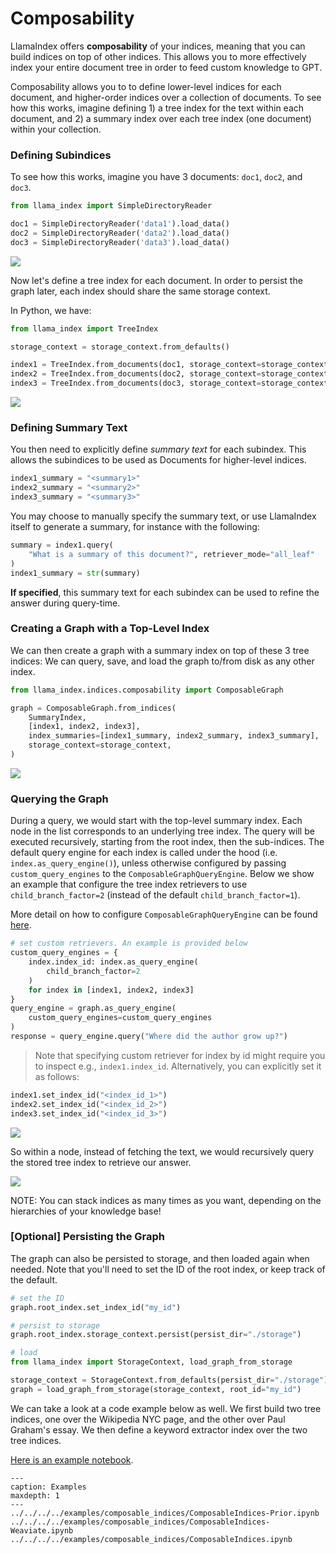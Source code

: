 # Composability


LlamaIndex offers **composability** of your indices, meaning that you can build indices on top of other indices. This allows you to more effectively index your entire document tree in order to feed custom knowledge to GPT.

Composability allows you to to define lower-level indices for each document, and higher-order indices over a collection of documents. To see how this works, imagine defining 1) a tree index for the text within each document, and 2) a summary index over each tree index (one document) within your collection.

### Defining Subindices
To see how this works, imagine you have 3 documents: `doc1`, `doc2`, and `doc3`.

```python
from llama_index import SimpleDirectoryReader

doc1 = SimpleDirectoryReader('data1').load_data()
doc2 = SimpleDirectoryReader('data2').load_data()
doc3 = SimpleDirectoryReader('data3').load_data()
```

![](/_static/composability/diagram_b0.png)

Now let's define a tree index for each document. In order to persist the graph later, each index should share the same storage context.

In Python, we have:

```python
from llama_index import TreeIndex

storage_context = storage_context.from_defaults()

index1 = TreeIndex.from_documents(doc1, storage_context=storage_context)
index2 = TreeIndex.from_documents(doc2, storage_context=storage_context)
index3 = TreeIndex.from_documents(doc3, storage_context=storage_context)
```

![](/_static/composability/diagram_b1.png)

### Defining Summary Text

You then need to explicitly define *summary text* for each subindex. This allows
the subindices to be used as Documents for higher-level indices.

```python
index1_summary = "<summary1>"
index2_summary = "<summary2>"
index3_summary = "<summary3>"
```

You may choose to manually specify the summary text, or use LlamaIndex itself to generate
a summary, for instance with the following:

```python
summary = index1.query(
    "What is a summary of this document?", retriever_mode="all_leaf"
)
index1_summary = str(summary)
```

**If specified**, this summary text for each subindex can be used to refine the answer during query-time.

### Creating a Graph with a Top-Level Index

We can then create a graph with a summary index on top of these 3 tree indices:
We can query, save, and load the graph to/from disk as any other index.

```python
from llama_index.indices.composability import ComposableGraph

graph = ComposableGraph.from_indices(
    SummaryIndex,
    [index1, index2, index3],
    index_summaries=[index1_summary, index2_summary, index3_summary],
    storage_context=storage_context,
)

```

![](/_static/composability/diagram.png)


### Querying the Graph

During a query, we would start with the top-level summary index. Each node in the list corresponds to an underlying tree index.
The query will be executed recursively, starting from the root index, then the sub-indices.
The default query engine for each index is called under the hood (i.e. `index.as_query_engine()`), unless otherwise configured by passing `custom_query_engines` to the `ComposableGraphQueryEngine`.
Below we show an example that configure the tree index retrievers to use `child_branch_factor=2` (instead of the default `child_branch_factor=1`).


More detail on how to configure `ComposableGraphQueryEngine` can be found [here](/api_reference/query/query_engines/graph_query_engine.rst).


```python
# set custom retrievers. An example is provided below
custom_query_engines = {
    index.index_id: index.as_query_engine(
        child_branch_factor=2
    )
    for index in [index1, index2, index3]
}
query_engine = graph.as_query_engine(
    custom_query_engines=custom_query_engines
)
response = query_engine.query("Where did the author grow up?")
```

> Note that specifying custom retriever for index by id
> might require you to inspect e.g., `index1.index_id`.
> Alternatively, you can explicitly set it as follows:
```python
index1.set_index_id("<index_id_1>")
index2.set_index_id("<index_id_2>")
index3.set_index_id("<index_id_3>")
```

![](/_static/composability/diagram_q1.png)

So within a node, instead of fetching the text, we would recursively query the stored tree index to retrieve our answer.

![](/_static/composability/diagram_q2.png)

NOTE: You can stack indices as many times as you want, depending on the hierarchies of your knowledge base!


### [Optional] Persisting the Graph

The graph can also be persisted to storage, and then loaded again when needed. Note that you'll need to set the
ID of the root index, or keep track of the default.

```python
# set the ID
graph.root_index.set_index_id("my_id")

# persist to storage
graph.root_index.storage_context.persist(persist_dir="./storage")

# load
from llama_index import StorageContext, load_graph_from_storage

storage_context = StorageContext.from_defaults(persist_dir="./storage")
graph = load_graph_from_storage(storage_context, root_id="my_id")
```


We can take a look at a code example below as well. We first build two tree indices, one over the Wikipedia NYC page, and the other over Paul Graham's essay. We then define a keyword extractor index over the two tree indices.

[Here is an example notebook](https://github.com/jerryjliu/llama_index/blob/main/docs/examples/composable_indices/ComposableIndices.ipynb).


```{toctree}
---
caption: Examples
maxdepth: 1
---
../../../../examples/composable_indices/ComposableIndices-Prior.ipynb
../../../../examples/composable_indices/ComposableIndices-Weaviate.ipynb
../../../../examples/composable_indices/ComposableIndices.ipynb
```

